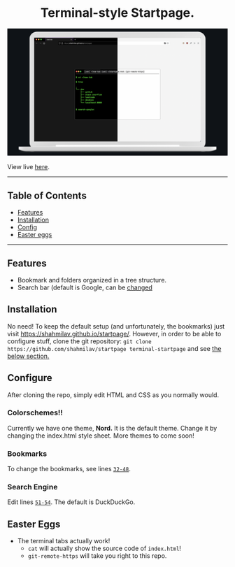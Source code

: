 <h1 align="center">Terminal-style Startpage.</h1>

[![Preview](images/screenshot.png)](https://shahmilav.github.io/startpage/)

View live [here](https://shahmilav.github.io/startpage/).

<hr>

## Table of Contents

* [Features](#features)
* [Installation](#installation)
* [Config](#configure)
* [Easter eggs](#easter-eggs)

<hr>

## Features
* Bookmark and folders organized in a tree structure.
* Search bar (default is Google, can be [changed](#search-engine)

## Installation
No need! To keep the default setup (and unfortunately, the bookmarks) just visit https://shahmilav.github.io/startpage/.
However, in order to be able to configure stuff, clone the git repository: ```git clone https://github.com/shahmilav/startpage terminal-startpage``` and see [the below section.](#configure)

## Configure
After cloning the repo, simply edit HTML and CSS as you normally would. 

### Colorschemes!!
Currently we have one theme, **Nord.** It is the default theme. Change it by changing the index.html style sheet. More themes to come soon!

### Bookmarks
To change the bookmarks, see lines [```32-48```](https://github.com/shahmilav/startpage/blob/d99331ae99ef4c1c14252362a48eceeba0848324/index.html#L32-L48).
### Search Engine
Edit lines [```51-54```](https://github.com/shahmilav/startpage/blob/d99331ae99ef4c1c14252362a48eceeba0848324/index.html#L51-L54). The default is DuckDuckGo.

## Easter Eggs
* The terminal tabs actually work! 
  * ```cat``` will actually show the source code of ```index.html```!
  * ```git-remote-https``` will take you right to this repo.
